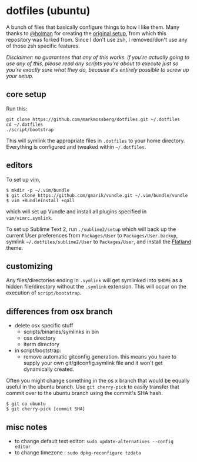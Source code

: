 # dotfiles (ubuntu)

A bunch of files that basically configure things to how I like them. Many thanks
to [@holman](https://github.com/holman) for creating the
[original setup](https://github.com/holman/dotfiles), from which this repository
was forked from. Since I don't use zsh, I removed/don't use any of those zsh
specific features.

*Disclaimer: no guarantees that any of this works. if you're actually going to
use any of this, please read any scripts you're about to execute just so you're
exactly sure what they do, because it's entirely possible to screw up your setup.*

## core setup

Run this:

```
git clone https://github.com/markmossberg/dotfiles.git ~/.dotfiles
cd ~/.dotfiles
./script/bootstrap
```

This will symlink the appropriate files in `.dotfiles` to your home directory.
Everything is configured and tweaked within `~/.dotfiles`.

## editors

To set up vim,

```
$ mkdir -p ~/.vim/bundle
$ git clone https://github.com/gmarik/vundle.git ~/.vim/bundle/vundle
$ vim +BundleInstall +qall
```

which will set up Vundle and
install all plugins specified in `vim/vimrc.symlink`.

To set up Sublime Text 2, run `./sublime2/setup` which will back up the
current User preferences from `Packages/User` to `Packages/User.backup`,
symlink `~/.dotfiles/sublime2/User` to `Packages/User`, and install the
[Flatland](http://github.com/thinkpixellab/flatland) theme.

## customizing

Any files/directories ending in `.symlink` will get symlinked into `$HOME` as a
hidden file/directory without the `.symlink` extension. This will occur on the
execution of `script/bootstrap`.

## differences from osx branch

- delete osx specific stuff
    - scripts/binaries/symlinks in bin
    - osx directory
    - iterm directory
- in script/bootstrap:
	- remove automatic gitconfig generation. this means you have to supply your
      own git/gitconfig.symlink file and it won't get dynamically created.

Often you might change something in the os x branch that would be equally useful
in the ubuntu branch. Use `git cherry-pick` to easily transfer that commit over
to the ubuntu branch using the commit's SHA hash.

```
$ git co ubuntu
$ git cherry-pick [commit SHA]
```

## misc notes

- to change default text editor: `sudo update-alternatives --config editor`
- to change timezone           : `sudo dpkg-reconfigure tzdata`
